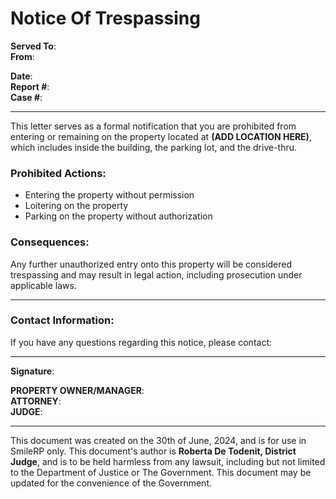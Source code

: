 # Notice Of Trespassing

**Served To**:  
**From**:  

**Date**:  
**Report #**:  
**Case #**:  

---

This letter serves as a formal notification that you are prohibited from entering or remaining on the property located at **(ADD LOCATION HERE)**, which includes inside the building, the parking lot, and the drive-thru.  

### Prohibited Actions:  
- Entering the property without permission  
- Loitering on the property  
- Parking on the property without authorization  

### Consequences:  
Any further unauthorized entry onto this property will be considered trespassing and may result in legal action, including prosecution under applicable laws.  

---

### Contact Information:  
If you have any questions regarding this notice, please contact:  

---

**Signature**:  

**PROPERTY OWNER/MANAGER**:  
**ATTORNEY**:  
**JUDGE**:  

---

This document was created on the 30th of June, 2024, and is for use in SmileRP only. This document's author is **Roberta De Todenit, District Judge**, and is to be held harmless from any lawsuit, including but not limited to the Department of Justice or The Government. This document may be updated for the convenience of the Government.